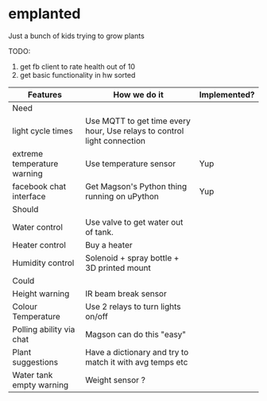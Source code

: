 # emplanted
Just a bunch of kids trying to grow plants

TODO:
1. get fb client to rate health out of 10
2. get basic functionality in hw sorted

|           Features          |                               How we do it                              | Implemented? |
|-----------------------------|-------------------------------------------------------------------------|--------------|
| Need                        |                                                                         |              |
| light cycle times           | Use MQTT to get time every hour, Use relays to control light connection |              |
| extreme temperature warning | Use temperature sensor                                                  | Yup          |
| facebook chat interface     | Get Magson's Python thing running on uPython                            | Yup          |
| Should                      |                                                                         |              |
| Water control               | Use valve to get water out of tank.                                     |              |
| Heater control              | Buy a heater                                                            |              |
| Humidity control            | Solenoid + spray bottle + 3D printed mount                              |              |
| Could                       |                                                                         |              |
| Height warning              | IR beam break sensor                                                    |              |
| Colour Temperature          | Use 2 relays to turn lights on/off                                      |              |
| Polling ability via chat    | Magson can do this "easy"                                               |              |
| Plant suggestions           | Have a dictionary and try to match it with avg temps etc                |              |
| Water tank empty warning    | Weight sensor ?                                                         |              |
